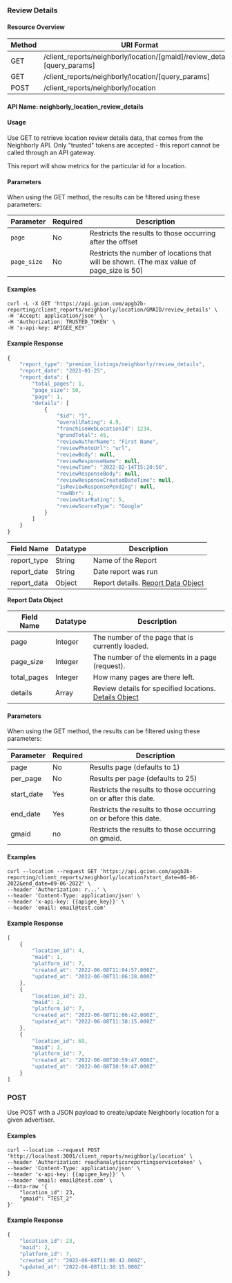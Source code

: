 ### Review Details

#### Resource Overview

| Method | URI Format |
|---|---|
| GET | /client_reports/neighborly/location/[gmaid]/review_details?[query_params]
| GET | /client_reports/neighborly/location/[query_params]
| POST | /client_reports/neighborly/location |

#### API Name: neighborly_location_review_details
#### Usage
Use GET to retrieve location review details data, that comes from the Neighborly API.  Only "trusted" tokens are accepted - this report cannot be called through an API gateway.

This report will show metrics for the particular id for a location.

#### Parameters

When using the GET method, the results can be filtered using these parameters:

| Parameter | Required | Description |
|---|---|---|
|`page`|No|Restricts the results to those occurring after the offset|
|`page_size`|No|Restricts the number of locations that will be shown. (The max value of page_size is 50)|

#### Examples

```
curl -L -X GET 'https://api.gcion.com/apgb2b-reporting/client_reports/neighborly/location/GMAID/review_details' \
-H 'Accept: application/json' \
-H 'Authorization: TRUSTED_TOKEN' \
-H 'x-api-key: APIGEE_KEY'
```

#### Example Response
```javascript
{
    "report_type": "premium_listings/neighborly/review_details",
    "report_date": "2021-01-25",
    "report_data": {
        "total_pages": 1,
        "page_size": 50,
        "page": 1,
        "details": [
            {
                "$id": "1",
                "overallRating": 4.9,
                "franchiseWebLocationId": 1234,
                "grandTotal": 45,
                "reviewAuthorName": "First Name",
                "reviewPhotoUrl": "url",
                "reviewBody": null,
                "reviewResponseName": null,
                "reviewTime": "2022-02-14T15:20:56",
                "reviewResponseBody": null,
                "reviewResponseCreatedDateTime": null,
                "isReviewResponsePending": null,
                "rowNbr": 1,
                "reviewStarRating": 5,
                "reviewSourceType": "Google"
            }
        ]
    }
}
```
|Field Name|Datatype|Description|
|---|---|---|
|report_type|String|Name of the Report|
|report_date|String|Date report was run|
|report_data|Object|Report details. [Report Data Object](#reviewdetailsreportdata)|

<a name="reviewdetailsreportdata"></a>
**Report Data Object**

|Field Name|Datatype|Description|
|---|---|---|
|page|Integer|The number of the page that is currently loaded.|
|page_size|Integer|The number of the elements in a page (request).|
|total_pages|Integer|How many pages are there left. |
|details|Array|Review details for specified locations. [Details Object](https://api2-test-unifiedsyncplatform.dwyergroup.com/swagger/index.html)|


#### Parameters

When using the GET method, the results can be filtered using these parameters:

| Parameter | Required | Description |
|---|---|---|
|page|No|Results page (defaults to 1)|
|per_page|No|Results per page (defaults to 25)|
|start_date|Yes|Restricts the results to those occurring on or after this date.|
|end_date|Yes|Restricts the results to those occurring on or before this date.|
|gmaid|no|Restricts the results to those occurring on gmaid.|

#### Examples

```
curl --location --request GET 'https://api.gcion.com/apgb2b-reporting/client_reports/neighborly/location?start_date=06-06-2022&end_date=09-06-2022' \
--header 'Authorization: r...' \
--header 'Content-Type: application/json' \
--header 'x-api-key: {{apigee_key}}' \
--header 'email: email@test.com'
```

#### Example Response
```javascript
[
    {
        "location_id": 4,
        "maid": 1,
        "platform_id": 7,
        "created_at": "2022-06-08T11:04:57.000Z",
        "updated_at": "2022-06-08T11:06:28.000Z"
    },
    {
        "location_id": 23,
        "maid": 2,
        "platform_id": 7,
        "created_at": "2022-06-08T11:06:42.000Z",
        "updated_at": "2022-06-08T11:38:15.000Z"
    },
    {
        "location_id": 69,
        "maid": 3,
        "platform_id": 7,
        "created_at": "2022-06-08T10:59:47.000Z",
        "updated_at": "2022-06-08T10:59:47.000Z"
    }
]
```

### POST

Use POST with a JSON payload to create/update Neighborly location for a given advertiser.

#### Examples

```
curl --location --request POST 'http://localhost:3001/client_reports/neighborly/location' \
--header 'Authorization: reachanalyticsreportingservicetoken' \
--header 'Content-Type: application/json' \
--header 'x-api-key: {{apigee_key}}' \
--header 'email: email@test.com' \
--data-raw '{
    "location_id": 23,
    "gmaid": "TEST_2"
}'
```

#### Example Response
```javascript
{
    "location_id": 23,
    "maid": 2,
    "platform_id": 7,
    "created_at": "2022-06-08T11:06:42.000Z",
    "updated_at": "2022-06-08T11:38:15.000Z"
}